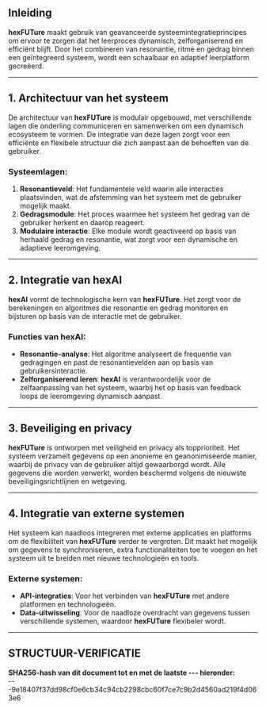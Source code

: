 ## Inleiding

**hexFUTure** maakt gebruik van geavanceerde systeemintegratieprincipes om ervoor te zorgen dat het leerproces dynamisch, zelforganiserend en efficiënt blijft. Door het combineren van resonantie, ritme en gedrag binnen een geïntegreerd systeem, wordt een schaalbaar en adaptief leerplatform gecreëerd.

---

## 1. Architectuur van het systeem

De architectuur van **hexFUTure** is modulair opgebouwd, met verschillende lagen die onderling communiceren en samenwerken om een dynamisch ecosysteem te vormen. De integratie van deze lagen zorgt voor een efficiënte en flexibele structuur die zich aanpast aan de behoeften van de gebruiker.

### Systeemlagen:

1. **Resonantieveld**: Het fundamentele veld waarin alle interacties plaatsvinden, wat de afstemming van het systeem met de gebruiker mogelijk maakt.
2. **Gedragsmodule**: Het proces waarmee het systeem het gedrag van de gebruiker herkent en daarop reageert.
3. **Modulaire interactie**: Elke module wordt geactiveerd op basis van herhaald gedrag en resonantie, wat zorgt voor een dynamische en adaptieve leeromgeving.

---

## 2. Integratie van hexAI

**hexAI** vormt de technologische kern van **hexFUTure**. Het zorgt voor de berekeningen en algoritmes die resonantie en gedrag monitoren en bijsturen op basis van de interactie met de gebruiker.

### Functies van hexAI:

- **Resonantie-analyse**: Het algoritme analyseert de frequentie van gedragingen en past de resonantievelden aan op basis van gebruikersinteractie.
- **Zelforganiserend leren**: **hexAI** is verantwoordelijk voor de zelfaanpassing van het systeem, waarbij het op basis van feedback loops de leeromgeving dynamisch aanpast.

---

## 3. Beveiliging en privacy

**hexFUTure** is ontworpen met veiligheid en privacy als topprioriteit. Het systeem verzamelt gegevens op een anonieme en geanonimiseerde manier, waarbij de privacy van de gebruiker altijd gewaarborgd wordt. Alle gegevens die worden verwerkt, worden beschermd volgens de nieuwste beveiligingsrichtlijnen en wetgeving.

---

## 4. Integratie van externe systemen

Het systeem kan naadloos integreren met externe applicaties en platforms om de flexibiliteit van **hexFUTure** verder te vergroten. Dit maakt het mogelijk om gegevens te synchroniseren, extra functionaliteiten toe te voegen en het systeem uit te breiden met nieuwe technologieën en tools.

### Externe systemen:

- **API-integraties**: Voor het verbinden van **hexFUTure** met andere platformen en technologieën.
- **Data-uitwisseling**: Voor de naadloze overdracht van gegevens tussen verschillende systemen, waardoor **hexFUTure** flexibeler wordt.

---

## STRUCTUUR-VERIFICATIE

**SHA256-hash van dit document tot en met de laatste --- hieronder:**  
---9e18407f37dd98cf0e6cb34c94cb2298cbc60f7ce7c9b2d4560ad219f4d063e6
